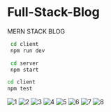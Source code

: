 # Full-Stack-Blog
 MERN STACK BLOG


```bash
 cd client
 npm run dev

 cd server
 npm start

cd client
npm test
```


 ![1](https://github.com/Vol4tile/Full-Stack-Blog/assets/104697209/33800e36-1637-44dd-904a-9677b375fd54)
![2](https://github.com/Vol4tile/Full-Stack-Blog/assets/104697209/cdf2fa28-62ae-49f9-820d-87eba6aa9b2c)
![3](https://github.com/Vol4tile/Full-Stack-Blog/assets/104697209/f62d4feb-19bb-4d9b-b0d2-61546afc6147)
![4](https://github.com/Vol4tile/Full-Stack-Blog/assets/104697209/25215c0a-ef80-44ee-96e6-e6320215dc37)
![5](https://github.com/Vol4tile/Full-Stack-Blog/assets/104697209/75922459-3986-4a00-83ad-779c2d9756fd)
![6](https://github.com/Vol4tile/Full-Stack-Blog/assets/104697209/80266a03-aa43-4da9-89ab-3d1ecb37dc54)
![7](https://github.com/Vol4tile/Full-Stack-Blog/assets/104697209/5509b1da-1626-4408-89e1-18b3edfdf261)
![8](https://github.com/Vol4tile/Full-Stack-Blog/assets/104697209/f2e1e305-92e4-4b32-b956-35739132c10b)

